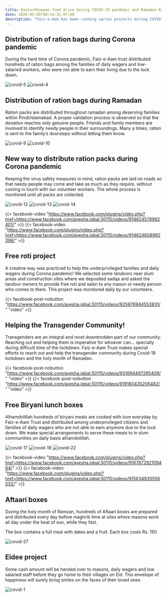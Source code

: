```yaml
---
title: Dastarkhuwaan food drive during COVID-19 pandemic and Ramadan Kareem
date: 2020-05-05T00:54:31-07:00
description: "Faiz-e-Aam has been running varius projects during COVID-19 lockdown and Ramdan Kareem."
---
```


## Distribution of ration bags during Corona pandemic

During the hard time of Corona pandemic, Faiz-e-Aam trust distributed hundreds of ration bags among the families of daily wagers and low-salaried workers, who were not able to earn their living due to the lock down.

![covid-5](/img/covid/covid-5.webp)
![covid-4](/img/covid/covid-4.webp)

## Distribution of ration bags during Ramadan

Ration packs are distributed throughout ramadan among deserving families within Pindi/Islamabad. A proper validation process is observed so that the donation reaches only genuine people. Friends and family members are involved to identify needy people in their surroundings. Many a times, ration is sent to the family’s doorsteps without letting them know.

![covid-9](/img/covid/covid-9.webp)
![covid-10](/img/covid/covid-10.webp)

## New way to distribute ration packs during Corona pandemic

Keeping the virus safety measures in mind, ration packs are laid on roads so that needy people may come and take as much as they require, without coming in touch with our volunteer workers. The whole process is monitored until all packs are collected.

![covid-12](/img/covid/covid-12.webp)
![covid-13](/img/covid/covid-13.webp)
![covid-14](/img/covid/covid-14.webp)

{{< facebook-video "https://www.facebook.com/plugins/video.php?href=https://www.facebook.com/ayesha.iqbal.50115/videos/914624578992401/" >}}
{{< facebook-video "https://www.facebook.com/plugins/video.php?href=https://www.facebook.com/ayesha.iqbal.50115/videos/914624608992398/" >}}

## Free roti project

A creative way was practiced to help the underprivileged families and daily wagers during Corona pandemic! We selected some tandoors near slum areas and construction sites where we deposited sadqa and asked the tandoor owners to provide free roti and salan to any mason or needy person who comes to them. This project was monitored daily by our volunteers.

{{< facebook-post-nobutton "https://www.facebook.com/ayesha.iqbal.50115/videos/925676944553831/" "video" >}}

## Helping the Transgender Community!

Transgenders are an integral and most downtrodden part of our community. Reaching out and helping them is imperative for whoever can... specially during difficult time of the lockdown. Faiz-e-Aam Trust makes special efforts to reach out and help the transgender community during Covid-19 lockdown and the holy month of Ramadan.

{{< facebook-post-nobutton "https://www.facebook.com/ayesha.iqbal.50115/videos/931694497285409/" "video" >}}
{{< facebook-post-nobutton "https://www.facebook.com/ayesha.iqbal.50115/videos/919160435205482/" "video" >}}

## Free Biryani lunch boxes

Alhamdolillah hundreds of biryani meals are cooked with love everyday by Faiz-e-Aam Trust and distributed among underprivileged citizens and families of daily wagers who are not able to earn anymore due to the lock down. We make special arrangements to serve these meals to in slum communities on daily basis alhamdolillah.

![covid-17](/img/covid/covid-17.webp)
![covid-18](/img/covid/covid-18.webp)
![covid-22](/img/covid/covid-22.webp)

{{< facebook-video "https://www.facebook.com/plugins/video.php?href=https://www.facebook.com/ayesha.iqbal.50115/videos/916787282109464/" >}}
{{< facebook-video "https://www.facebook.com/plugins/video.php?href=https://www.facebook.com/ayesha.iqbal.50115/videos/915634935558032/" >}}

## Aftaari boxes

During the holy month of Ramzan, hundreds of Aftaari boxes are prepared and distributed every day before maghrib time at sites where masons work all day under the heat of sun, while they fast.

The box contains a full meal with dates and a fruit. Each box costs Rs. 150

![covid-27](/img/covid/covid-27.webp)

## Eidee project

Some cash amount will be handed over to masons, daily wagers and low salaried staff before they go home to their villages on Eid. This envelope of happiness will surely bring smiles on the faces of their loved ones.

![covid-1](/img/covid/covid-1.webp)
